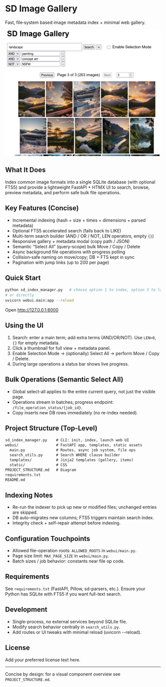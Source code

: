 # SD Image Gallery

Fast, file‑system based image metadata index + minimal web gallery.

![Screenshot](screenshot.png)

## What It Does
Index common image formats into a single SQLite database (with optional FTS5) and provide a lightweight FastAPI + HTMX UI to search, browse, preview metadata, and perform safe bulk file operations.

## Key Features (Concise)
- Incremental indexing (hash + size + times + dimensions + parsed metadata)
- Optional FTS5 accelerated search (falls back to LIKE)
- Multi-term search builder (AND / OR / NOT, LEN operators, empty `{}`)
- Responsive gallery + metadata modal (copy path / JSON)
- Semantic “Select All” (query-scope) bulk Move / Copy / Delete
- Async background file operations with progress polling
- Collision‑safe naming on move/copy; DB + FTS kept in sync
- Pagination with jump links (up to 200 per page)

## Quick Start
```bash
python sd_index_manager.py   # choose option 1 to index, option 3 to launch UI
# or directly
uvicorn webui.main:app --reload
```
Open http://127.0.0.1:8000

## Using the UI
1. Search: enter a main term; add extra terms (AND/OR/NOT). Use `LEN>0`, `{}` for empty metadata.
2. Click a thumbnail for full view + metadata panel.
3. Enable Selection Mode → (optionally) Select All → perform Move / Copy / Delete.
4. During large operations a status bar shows live progress.

## Bulk Operations (Semantic Select All)
- Global select-all applies to the entire current query, not just the visible page.
- Operations stream in batches; progress endpoint: `/file_operation_status/{job_id}`.
- Copy inserts new DB rows immediately (no re-index needed).

## Project Structure (Top-Level)
```
sd_index_manager.py    # CLI: init, index, launch web UI
webui/                 # FastAPI app, templates, static assets
  main.py              # Routes, async job system, file ops
  search_utils.py      # Search WHERE clause builder
  templates/           # Jinja2 templates (gallery, items)
  static/              # CSS
PROJECT_STRUCTURE.md   # Diagram
requirements.txt
README.md
```

## Indexing Notes
- Re-run the indexer to pick up new or modified files; unchanged entries are skipped.
- DB auto-migrates new columns; FTS5 triggers maintain search index.
- Integrity check + self-repair attempt before indexing.

## Configuration Touchpoints
- Allowed file-operation roots: `ALLOWED_ROOTS` in `webui/main.py`.
- Page size limit: `MAX_PAGE_SIZE` in `webui/main.py`.
- Batch sizes / job behavior: constants near file op code.

## Requirements
See `requirements.txt` (FastAPI, Pillow, sd-parsers, etc.). Ensure your Python has SQLite with FTS5 if you want full-text search.

## Development
- Single-process, no external services beyond SQLite file.
- Modify search behavior centrally in `search_utils.py`.
- Add routes or UI tweaks with minimal reload (uvicorn --reload).

## License
Add your preferred license text here.

---
Concise by design: for a visual component overview see `PROJECT_STRUCTURE.md`.
